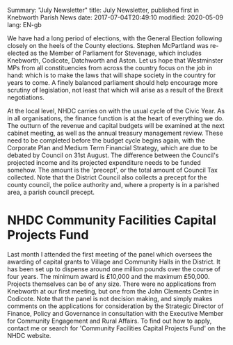 Summary: "July Newsletter"
title: July Newsletter, published first in Knebworth Parish News
date: 2017-07-04T20:49:10
modified: 2020-05-09
lang: EN-gb








We have had a long period of elections, with the General Election following closely on the heels of the County elections. Stephen McPartland was re-elected as the Member of Parliament for Stevenage, which includes Knebworth, Codicote, Datchworth and Aston. Let us hope that Westminster MPs from all constituencies from across the country focus on the job in hand: which is to make the laws that will shape society in the country for years to come. A finely balanced parliament should help encourage more scrutiny of legislation, not least that which will arise as a result of the Brexit negotiations.


At the local level, NHDC carries on with the usual cycle of the Civic Year. As in all organisations, the finance function is at the heart of everything we do. The outturn of the revenue and capital budgets will be examined at the next cabinet meeting, as well as the annual treasury management review. These need to be completed before the budget cycle begins again, with the Corporate Plan and Medium Term Financial Strategy, which are due to be debated by Council on 31st August. The difference between the Council's projected income and its projected expenditure needs to be funded somehow. The amount is the 'precept', or the total amount of Council Tax collected. Note that the District Council also collects a precept for the county council, the police authority and, where a property is in a parished area, a parish council precept.


# NHDC Community Facilities Capital Projects Fund


Last month I attended the first meeting of the panel which oversees the awarding of capital grants to Village and Community Halls in the District. It has been set up to dispense around one million pounds over the course of four years. The minimum award is &pound;10,000 and the maximum &pound;50,000. Projects themselves can be of any size. There were no applications from Knebworth at our first meeting, but one from the John Clements Centre in Codicote. Note that the panel is not decision making, and simply makes comments on the applications for consideration by the Strategic Director of Finance, Policy and Governance in consultation with the Executive Member for Community Engagement and Rural Affairs. To find out how to apply, contact me or search for 'Community Facilities Capital Projects Fund' on the NHDC website.
